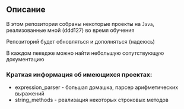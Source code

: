 ## Описание

В этом репозитории собраны некоторые проекты на ```Java```, реализованные мной (ddd127) во время обучения

Репозиторий будет обновляться и дополняться (надеюсь)

В каждом пекедже можно найти небольшую сопутствующую документацию

### Краткая информация об имеющихся проектах:
* expression_parser - большая домашка, парсер арифметических выражений
* string_methods - реализация некоторых строковых методов
